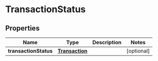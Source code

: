 # TransactionStatus

## Properties
Name | Type | Description | Notes
------------ | ------------- | ------------- | -------------
**transactionStatus** | [**Transaction**](Transaction.md) |  |  [optional]
